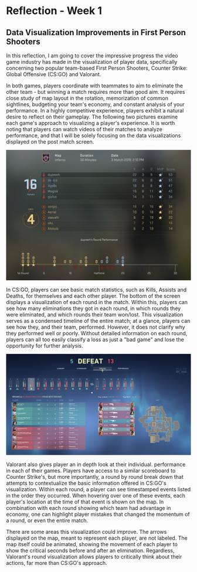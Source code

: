 # Reflection - Week 1

## Data Visualization Improvements in First Person Shooters

In this reflection, I am going to cover the impressive progress the video game industry has made in the visualization of player data, specifically concerning two popular team-based First Person Shooters, Counter Strike: Global Offensive (CS:GO) and Valorant.

In both games, players coordinate with teammates to aim to eliminate the other team - but winning a match requires more than good aim. It requires close study of map layout in the rotation, memorization of common sightlines, budgeting your team's economy, and constant analysis of your performance. In a highly competitive experience, players exhibit a natural desire to reflect on their gameplay. The following two pictures examine each game's approach to visualizing a player's experience. It is worth noting that players can watch videos of their matches to analyze performance, and that I will be solely focusing on the data visualizations displayed on the post match screen.

![plot](./images/csgo.PNG)

In CS:GO, players can see basic match statistics, such as Kills, Assists and Deaths, for themselves and each other player. The bottom of the screen displays a visualization of each round in the match. Within this, players can see how many eliminations they got in each round, in which rounds they were eliminated, and which rounds their team won/lost. This visualization serves as a condensed timeline of the entire match; at a glance, players can see how they, and their team, performed. However, it does not clarify why they performed well or poorly. Without detailed information on each round, players can all too easily classify a loss as just a "bad game" and lose the opportunity for further analysis.

![plot](./images/valorant.PNG)

Valorant also gives player an in depth look at their individual. performance in each of their games. Players have access to a similar scoreboard to Counter Strike's, but more importantly, a round by round break down that attempts to contextualize the basic information offered in CS:GO's visualization. Within each round, a player can see timestamped events listed in the order they occurred. When hovering over one of these events, each player's location at the time of that event is shown on the map. In combination with each round showing which team had advantage in economy, one can highlight player mistakes that changed the momentum of a round, or even the entire match.

There are some areas this visualization could improve. The arrows displayed on the map, meant to represent each player, are not labeled. The map itself could be animated, showing the movement of each player to show the critical seconds before and after an elimination. Regardless, Valorant's round visualization allows players to critically think about their actions, far more than CS:GO's approach. 
